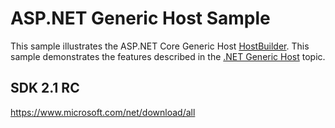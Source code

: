 # ASP.NET Generic Host Sample

This sample illustrates the ASP.NET Core Generic Host [HostBuilder](https://docs.microsoft.com/dotnet/api/microsoft.extensions.hosting.ihostedservice). This sample demonstrates the features described in the [.NET Generic Host](https://docs.microsoft.com/aspnet/core/fundamentals/host/generic-host) topic.

## SDK 2.1 RC

https://www.microsoft.com/net/download/all
